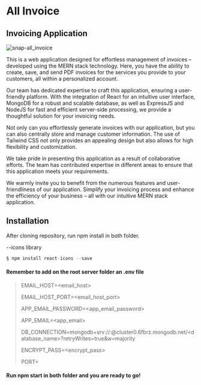 # All Invoice
## Invoicing Application
![snap-all_invoice](https://github.com/Charlibb/all-invoice/assets/81753538/8e93edf4-3b26-4c88-b171-30aaaaff0ea9)


This is a web application designed for effortless management of invoices – developed using the  MERN stack technology. Here, you have the ability to create, save, and send PDF invoices for the services you provide to your customers, all within a personalized account. 

Our team has dedicated expertise to craft this application, ensuring a user-friendly platform. With the integration of React for an intuitive user interface, MongoDB for a robust and scalable database, as well as ExpressJS and NodeJS for fast and efficient server-side processing, we provide a thoughtful solution for your invoicing needs.

Not only can you effortlessly generate invoices with our application, but you can also centrally store and manage customer information. The use of Tailwind CSS not only provides an appealing design but also allows for high flexibility and customization.

We take pride in presenting this application as a result of collaborative efforts. The team has contributed expertise in different areas to ensure that this application meets your requirements.

We warmly invite you to benefit from the numerous features and user-friendliness of our application. Simplify your invoicing process and enhance the efficiency of your business – all with our intuitive MERN stack application.


## Installation 
 

After cloning repository, run npm install in both folder.

--icons library

``` js
§ npm install react-icons --save
```

#### Remember to add on the root server folder an .env file 

> EMAIL_HOST=<email_host>
> 
> EMAIL_HOST_PORT=<email_host_port>
> 
> APP_EMAIL_PASSWORD=<app_email_password>
> 
> APP_EMAIL=<app_email>
>
> DB_CONNECTION=mongodb+srv://<user>:<password>@cluster0.6fbrz.mongodb.net/<database_name>?retryWrites=true&w=majority
> 
> ENCRYPT_PASS=<encrypt_pass>
> 
> PORT=<port>

  
####  Run npm start in both folder and you are ready to go!

